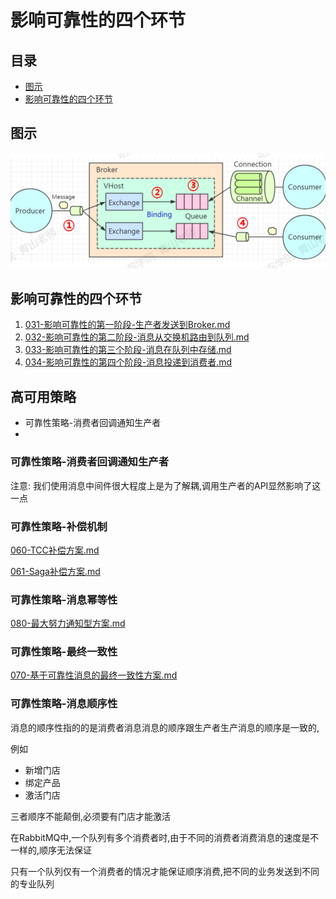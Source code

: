 # 影响可靠性的四个环节

## 目录

- [图示](#图示)
- [影响可靠性的四个环节](#影响可靠性的四个环节)



## 图示

![image-20201119112438108](../../../../../assets/image-20201119112438108.png)

## 影响可靠性的四个环节

1.  [031-影响可靠性的第一阶段-生产者发送到Broker.md](031-影响可靠性的第一阶段-生产者发送到Broker.md) 
2.  [032-影响可靠性的第二阶段-消息从交换机路由到队列.md](032-影响可靠性的第二阶段-消息从交换机路由到队列.md) 
3.  [033-影响可靠性的第三个阶段-消息在队列中存储.md](033-影响可靠性的第三个阶段-消息在队列中存储.md) 
4.  [034-影响可靠性的第四个阶段-消息投递到消费者.md](034-影响可靠性的第四个阶段-消息投递到消费者.md) 

## 高可用策略

- 可靠性策略-消费者回调通知生产者
-  

### 可靠性策略-消费者回调通知生产者

注意: 我们使用消息中间件很大程度上是为了解耦,调用生产者的API显然影响了这一点

### 可靠性策略-补偿机制

 [060-TCC补偿方案.md](../../../../../08-transaction/02-distributed-transaction/060-TCC补偿方案.md)  

 [061-Saga补偿方案.md](../../../../../08-transaction/02-distributed-transaction/061-Saga补偿方案.md) 

### 可靠性策略-消息幂等性

[080-最大努力通知型方案.md](../../../../../08-transaction/02-distributed-transaction/080-最大努力通知型方案.md) 

### 可靠性策略-最终一致性

[070-基于可靠性消息的最终一致性方案.md](../../../../../08-transaction/02-distributed-transaction/070-基于可靠性消息的最终一致性方案.md)  

### 可靠性策略-消息顺序性

消息的顺序性指的的是消费者消息消息的顺序跟生产者生产消息的顺序是一致的,

例如

- 新增门店
- 绑定产品
- 激活门店

三者顺序不能颠倒,必须要有门店才能激活

在RabbitMQ中,一个队列有多个消费者时,由于不同的消费者消费消息的速度是不一样的,顺序无法保证

只有一个队列仅有一个消费者的情况才能保证顺序消费,把不同的业务发送到不同的专业队列